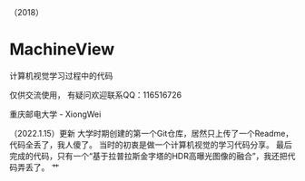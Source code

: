 （2018）
# MachineView
计算机视觉学习过程中的代码

仅供交流使用，
有疑问欢迎联系QQ：116516726

重庆邮电大学 - XiongWei


（2022.1.15）更新
大学时期创建的第一个Git仓库，居然只上传了一个Readme，代码全丢了，我人傻了。
当时的初衷是做一个计算机视觉的学习代码分享。
最后完成的代码，只有一个“基于拉普拉斯金字塔的HDR高曝光图像的融合”，我还把代码弄丢了。
艹
